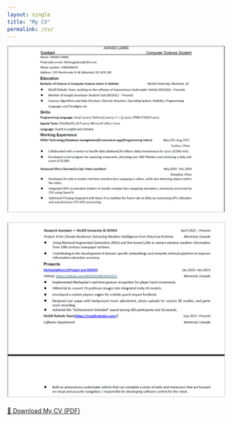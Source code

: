 ```yaml
---
layout: single
title: "My CV"
permalink: /cv/
---
```


<img src="https://raw.githubusercontent.com/Dannyjhl/JIAHAO.github.io/master/images/cv1.png" alt="Jiahao Liang CV" style="max-width: 100%; border: 1px solid #ccc; margin-bottom: 20px;">
<img src="https://raw.githubusercontent.com/Dannyjhl/JIAHAO.github.io/master/images/cv2.png" alt="Jiahao Liang CV" style="max-width: 100%; border: 1px solid #ccc; margin-bottom: 20px;">

<a href="https://dannyjhl.github.io/JIAHAO.github.io/files/JIAHAO%20LIANG(E).pdf" class="btn btn--primary" download>
  📄 Download My CV (PDF)
</a>
